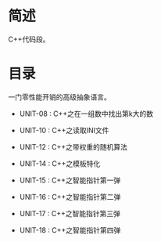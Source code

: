 # 简述

C++代码段。

# 目录

一门零性能开销的高级抽象语言。

+ UNIT-08 : C++之在一组数中找出第k大的数

+ UNIT-10 : C++之读取INI文件

+ UNIT-12 : C++之带权重的随机算法

+ UNIT-14 : C++之模板特化

+ UNIT-15 : C++之智能指针第一弹

+ UNIT-16 : C++之智能指针第二弹

+ UNIT-17 : C++之智能指针第三弹

+ UNIT-18 : C++之智能指针第四弹
